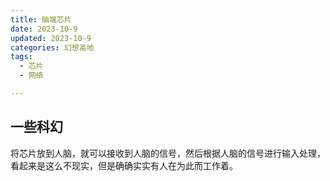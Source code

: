 ```yaml
---
title: 脑端芯片
date: 2023-10-9
updated: 2023-10-9
categories: 幻想高地
tags:
  - 芯片
  - 网络

---
```

## 一些科幻

将芯片放到人脑，就可以接收到人脑的信号，然后根据人脑的信号进行输入处理，
看起来是这么不现实，但是确确实实有人在为此而工作着。

